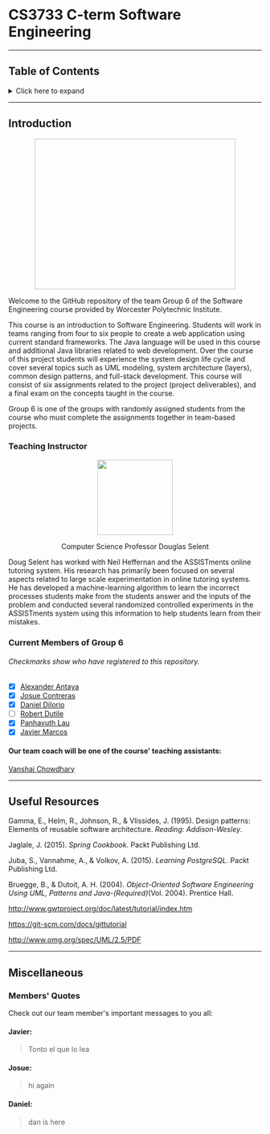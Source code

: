 # CS3733 C-term Software Engineering
***

## Table of Contents
<details><summary>Click here to expand</summary>
  
- [Introduction](https://github.com/Avorent/CS3733/blob/master/README.md#introduction)
  - [Current Members](https://github.com/Avorent/CS3733/blob/master/README.md#current-members-of-group-6)

- [Useful Resources](https://github.com/Avorent/CS3733/blob/master/README.md#useful-resources)

- [Miscellaneous](https://github.com/Avorent/CS3733/blob/master/README.md#miscellaneous)
  - [Member's Quotes](https://github.com/Avorent/CS3733/blob/master/README.md#members-quotes)
</details>

***

## Introduction
<p align="center"><img align="center" width="400" height="300"></p>
Welcome to the GitHub repository of the team Group 6 of the Software Engineering course provided by Worcester Polytechnic Institute.

This course is an introduction to Software Engineering. Students will work in teams ranging from four to six people to create a web application using current standard frameworks. The Java language will be used in this course and additional Java libraries related to web development. Over the course of this project students will experience the system design life cycle and cover several topics such as UML modeling, system architecture (layers), common design patterns, and full-stack development. This course will consist of six assignments related to the project (project deliverables), and a final exam on the concepts taught in the course.

Group 6 is one of the groups with randomly assigned students from the course who must complete the assignments together in team-based projects.

### Teaching Instructor
<p align="center"><img align="center" width="150" height="150" src="https://www.wpi.edu/sites/default/files/2017/09/28/dselent.jpg"></p>
<p align="center"> Computer Science Professor Douglas Selent</p>
Doug Selent has worked with Neil Heffernan and the ASSISTments online tutoring system. His research has primarily been focused on several aspects related to large scale experimentation in online tutoring systems. He has developed a machine-learning algorithm to learn the incorrect processes students make from the students answer and the inputs of the problem and conducted several randomized controlled experiments in the ASSISTments system using this information to help students learn from their mistakes.

### Current Members of Group 6
###### Checkmarks show who have registered to this repository.
- [x] [Alexander Antaya](https://github.com/aantaya1)
- [x] [Josue Contreras](https://github.com/JosuContrer)
- [x] [Daniel DiIorio](https://github.com/drd387)
- [ ] [Robert Dutile](https://github.com/bdbooksrule)
- [x] [Panhavuth Lau](https://github.com/Avorent)
- [x] [Javier Marcos](https://github.com/XBC30EP450)

#### Our team coach will be one of the course' teaching assistants:
[Vanshaj Chowdhary](https://github.com/Avorent/CS3733/blob/master/README.md#members-quotes)

***
## Useful Resources
Gamma, E., Helm, R., Johnson, R., & Vlissides, J. (1995). Design patterns: Elements of reusable software architecture. *Reading: Addison-Wesley*.

Jaglale, J. (2015). *Spring Cookbook*. Packt Publishing Ltd.

Juba, S., Vannahme, A., & Volkov, A. (2015). *Learning PostgreSQL*. Packt Publishing Ltd.

Bruegge, B., & Dutoit, A. H. (2004). *Object-Oriented Software Engineering Using UML, Patterns and Java-(Required)*(Vol. 2004). Prentice Hall.

http://www.gwtproject.org/doc/latest/tutorial/index.htm

https://git-scm.com/docs/gittutorial

http://www.omg.org/spec/UML/2.5/PDF


***
## Miscellaneous

### Members' Quotes
Check out our team member's important messages to you all:

#### Javier:
> Tonto el que lo lea
#### Josue:
> hi again
#### Daniel:
> dan is here
